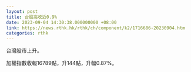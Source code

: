 ```yaml
---
layout: post
title: 台股高收近0.9%
date: 2023-09-04 14:30:38.000000000 +08:00
link: https://news.rthk.hk/rthk/ch/component/k2/1716686-20230904.htm
categories: rthk
---
```


台灣股市上升。

加權指數收報16789點，升144點，升幅0.87%。
